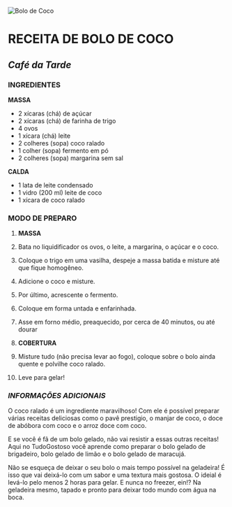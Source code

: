 ![](https://www.comidaereceitas.com.br/wp-content/uploads/2020/07/bolo_coco-780x467.jpg "Bolo de Coco")

# RECEITA DE BOLO DE COCO

## _Café da Tarde_

### INGREDIENTES

**MASSA**
* 2 xícaras (chá) de açúcar
* 2 xícaras (chá) de farinha de trigo
* 4 ovos
* 1 xícara (chá) leite
* 2 colheres (sopa) coco ralado
* 1 colher (sopa) fermento em pó
* 2 colheres (sopa) margarina sem sal
 
**CALDA**
* 1 lata de leite condensado
* 1 vidro (200 ml) leite de coco
* 1 xícara de coco ralado

### MODO DE PREPARO

1. **MASSA**
  1. Bata no liquidificador os ovos, o leite, a margarina, o açúcar e o coco.
  1. Coloque o trigo em uma vasilha, despeje a massa batida e misture até que fique homogêneo.
  1. Adicione o coco e misture.
  1. Por último, acrescente o fermento.
  1. Coloque em forma untada e enfarinhada.
  1. Asse em forno médio, preaquecido, por cerca de 40 minutos, ou até dourar
  
2. **COBERTURA**
 2. Misture tudo (não precisa levar ao fogo), coloque sobre o bolo ainda quente e polvilhe coco ralado.
 2. Leve para gelar!
 
 
 
### _INFORMAÇÕES ADICIONAIS_
O coco ralado é um ingrediente maravilhoso! Com ele é possível preparar várias receitas deliciosas como o pavê prestigio, o manjar de coco, o doce de abóbora com coco e o arroz doce com coco.

E se você é fã de um bolo gelado, não vai resistir a essas outras receitas! Aqui no TudoGostoso você aprende como preparar o bolo gelado de brigadeiro, bolo gelado de limão e o bolo gelado de maracujá.

Não se esqueça de deixar o seu bolo o mais tempo possível na geladeira! É isso que vai deixá-lo com um sabor e uma textura mais gostosa. O ideial é levá-lo pelo menos 2 horas para gelar. E nunca no freezer, ein!? Na  geladeira mesmo, tapado e pronto para deixar todo mundo com água na boca. 

